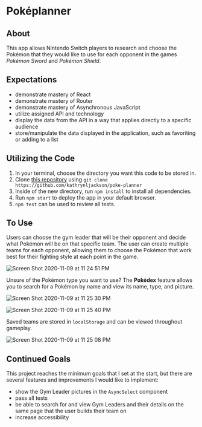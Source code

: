 # Poképlanner

## About
This app allows Nintendo Switch players to research and choose the Pokémon that they would like to use for each opponent in the games _Pokémon Sword_ and _Pokémon Shield_. 

## Expectations
* demonstrate mastery of React
* demonstrate mastery of Router
* demonstrate mastery of Asynchronous JavaScript
* utilize assigned API and technology
* display the data from the API in a way that applies directly to a specific audience
* store/manipulate the data displayed in the application, such as favoriting or adding to a list


## Utilizing the Code 
1. In your terminal, choose the directory you want this code to be stored in.
2. Clone [this repository](https://github.com/kathrynljackson/poke-planner) using `git clone https://github.com/kathrynljackson/poke-planner`
3. Inside of the new directory, run `npm install` to install all dependencies.
4. Run `npm start` to deploy the app in your default browser.
5. `npm test` can be used to review all tests.

## To Use
Users can choose the gym leader that will be their opponent and decide what Pokémon will be on that specific team. The user can create multiple teams for each opponent, allowing them to choose the Pokémon that work best for their fighting style at each point in the game. 

![Screen Shot 2020-11-09 at 11 24 51 PM](https://user-images.githubusercontent.com/65988644/98628313-8e8d4980-22d3-11eb-898d-efe760377bfb.png)

Unsure of the Pokémon type you want to use? The **Pokédex** feature allows you to search for a Pokémon by name and view its name, type, and picture.

![Screen Shot 2020-11-09 at 11 25 30 PM](https://user-images.githubusercontent.com/65988644/98628260-6c93c700-22d3-11eb-8947-b4ebbdc6d391.png)

![Screen Shot 2020-11-09 at 11 25 40 PM](https://user-images.githubusercontent.com/65988644/98628265-70274e00-22d3-11eb-8be9-0943e51627b4.png)

Saved teams are stored in `localStorage` and can be viewed throughout gameplay.

![Screen Shot 2020-11-09 at 11 25 08 PM](https://user-images.githubusercontent.com/65988644/98628320-9351fd80-22d3-11eb-9bd5-44ca818addad.png)


## Continued Goals
This project reaches the minimum goals that I set at the start, but there are several features and improvements I would like to implement:
* show the Gym Leader pictures in the `AsyncSelect` component
* pass all tests
* be able to search for and view Gym Leaders and their details on the same page that the user builds their team on
* increase accessibility

